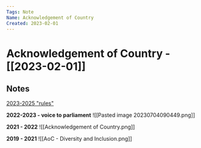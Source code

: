 ```yaml
---
Tags: Note
Name: Acknowledgement of Country
Created: 2023-02-01
---
```

# Acknowledgement of Country - [[2023-02-01]]
## Notes
[2023-2025 "rules"](https://drive.google.com/file/d/1tNCXqXVkzknP2a_oUF_u3iOMW--GfDeF/view)

**2022-2023 - voice to parliament**
![[Pasted image 20230704090449.png]]

**2021 - 2022**
![[Acknowledgement of Country.png]]

**2019 - 2021**
![[AoC - Diversity and Inclusion.png]]
